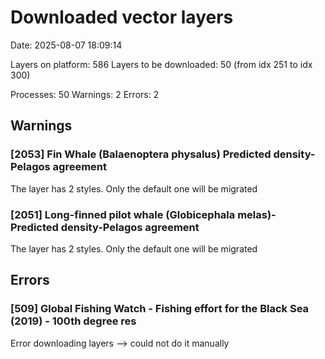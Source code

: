 # Downloaded vector layers

Date: 2025-08-07 18:09:14

Layers on platform: 586
Layers to be downloaded: 50 (from idx 251 to idx 300)

Processes: 50
Warnings: 2
Errors: 2

## Warnings

### [2053] Fin Whale (Balaenoptera physalus) Predicted density-Pelagos agreement

The layer has 2 styles. Only the default one will be migrated

### [2051] Long-finned pilot whale  (Globicephala melas)- Predicted density-Pelagos agreement

The layer has 2 styles. Only the default one will be migrated

## Errors

### [509] Global Fishing Watch - Fishing effort for the Black Sea (2019) - 100th degree res

Error downloading layers --> could not do it manually
